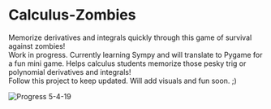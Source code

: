# Calculus-Zombies
Memorize derivatives and integrals quickly through this game of survival against zombies!
<br> Work in progress. Currently learning Sympy and will translate to Pygame for a fun mini game. Helps calculus students memorize those pesky
trig or polynomial derivatives and integrals!
<br> Follow this project to keep updated. Will add visuals and fun soon. ;)

![Progress 5-4-19](https://github.com/QueenChristina/Calculus-Zombies/blob/master/5-4-19/5-4-19%20Gif.gif)
